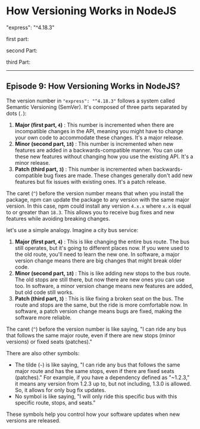 # How Versioning Works in NodeJS

"express": "^4.18.3"

first part:

second Part:

third Part:

***

## Episode 9: **How Versioning Works in NodeJS?**

The version number in `"express": "^4.18.3"` follows a system called Semantic Versioning (SemVer). It's composed of three parts separated by dots (`.`):

1. **Major (first part, `4`)** : This number is incremented when there are incompatible changes in the API, meaning you might have to change your own code to accommodate these changes. It's a major release.
2. **Minor (second part, `18`)** : This number is incremented when new features are added in a backwards-compatible manner. You can use these new features without changing how you use the existing API. It's a minor release.
3. **Patch (third part, `3`)** : This number is incremented when backwards-compatible bug fixes are made. These changes generally don't add new features but fix issues with existing ones. It's a patch release.

The caret (`^`) before the version number means that when you install the package, npm can update the package to any version with the same major version. In this case, npm could install any version `4.x.x` where `x.x` is equal to or greater than `18.3`. This allows you to receive bug fixes and new features while avoiding breaking changes.

let's use a simple analogy. Imagine a city bus service:

1. **Major (first part, `4`)** : This is like changing the entire bus route. The bus still operates, but it's going to different places now. If you were used to the old route, you'll need to learn the new one. In software, a major version change means there are big changes that might break older code.
2. **Minor (second part, `18`)** : This is like adding new stops to the bus route. The old stops are still there, but now there are new ones you can use too. In software, a minor version change means new features are added, but old code still works.
3. **Patch (third part, `3`)** : This is like fixing a broken seat on the bus. The route and stops are the same, but the ride is more comfortable now. In software, a patch version change means bugs are fixed, making the software more reliable.

The caret (`^`) before the version number is like saying, "I can ride any bus that follows the same major route, even if there are new stops (minor versions) or fixed seats (patches)."

There are also other symbols:

* The tilde (`~`) is like saying, "I can ride any bus that follows the same major route and has the same stops, even if there are fixed seats (patches)." For example, if you have a dependency defined as "\~1.2.3," it means any version from 1.2.3 up to, but not including, 1.3.0 is allowed. So, it allows for only bug fix updates.
* No symbol is like saying, "I will only ride this specific bus with this specific route, stops, and seats."

These symbols help you control how your software updates when new versions are released.
